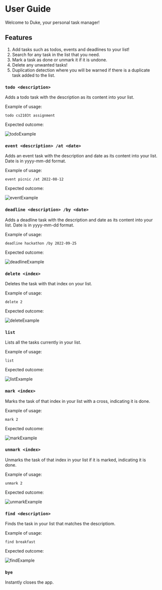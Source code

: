# User Guide
Welcome to Duke, your personal task manager!

## Features 
1. Add tasks such as todos, events and deadlines to your list!
2. Search for any task in the list that you need.
3. Mark a task as done or unmark it if it is undone.
4. Delete any unwanted tasks!
5. Duplication detection where you will be warned if there is a duplicate task added to the list.

### `todo <description>`
Adds a todo task with the description as its content into your list.

Example of usage: 

`todo cs2103t assignment`

Expected outcome:

![todoExample](https://user-images.githubusercontent.com/93211040/189959478-a5d86a7a-cd5f-4d6a-900e-39d6da2a09d9.png)


### `event <description> /at <date>`
Adds an event task with the description and date as its content into your list.
Date is in yyyy-mm-dd format.

Example of usage: 

`event picnic /at 2022-08-12`

Expected outcome:

![eventExample](https://user-images.githubusercontent.com/93211040/189959657-51f47f5c-2633-487f-ab53-87bd6f2f52ef.png)


### `deadline <description> /by <date>`
Adds a deadline task with the description and date as its content into your list.
Date is in yyyy-mm-dd format.

Example of usage: 

`deadline hackathon /by 2022-09-25`

Expected outcome:

![deadlineExample](https://user-images.githubusercontent.com/93211040/189959714-4c6027ac-816a-4f16-aeb3-6028f81fa44f.png)


### `delete <index>`
Deletes the task with that index on your list.

Example of usage: 

`delete 2`

Expected outcome:

![deleteExample](https://user-images.githubusercontent.com/93211040/189959885-14cb2120-bad4-4fc9-ad65-9ca652b1b1d1.png)


### `list`
Lists all the tasks currently in your list.

Example of usage: 

`list`

Expected outcome:

![listExample](https://user-images.githubusercontent.com/93211040/189959939-ec47a563-5741-4791-ba93-c2a8b9704d17.png)


### `mark <index>`
Marks the task of that index in your list with a cross, indicating it is done.

Example of usage: 

`mark 2`

Expected outcome:

![markExample](https://user-images.githubusercontent.com/93211040/189960014-3588c5cd-1d7e-42d0-bc47-5051f049a74a.png)


### `unmark <index>`
Unmarks the task of that index in your list if it is marked, indicating it is done.

Example of usage: 

`unmark 2`

Expected outcome:

![unmarkExample](https://user-images.githubusercontent.com/93211040/189960052-502bb7b6-0a85-4019-a147-d3b756932352.png)


### `find <description>`
Finds the task in your list that matches the descriptiom.

Example of usage: 

`find breakfast`

Expected outcome:

![findExample](https://user-images.githubusercontent.com/93211040/189960107-91b669a6-f9df-4f31-8eaf-4752c19286e1.png)

### `bye`
Instantly closes the app.

